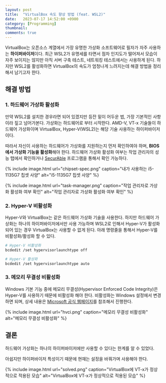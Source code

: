 ```yaml
---
layout: post
title:  "VirtualBox 속도 향상 방법 (feat. WSL2)"
date:   2023-07-17 14:52:00 +0900
category: [Programming]
thumbnail: 
comments: true
---
```

<span class="caps-en">V</span>irtualBox는 오픈소스 계열에서 가장 유명한 가상화 소프트웨어로 필자가 자주 사용하는 **하이퍼바이저**이다. 최근 WSL2가 유명세를 타면서 점차 인지도가 떨어져서 모습이 자주 보이지는 않지만 아직 서버 구축 테스트, 네트워킹 테스트에서는 사용하게 된다. 하지만 WSL2를 활성화하면 VirtualBox의 속도가 엄청나게 느려지는데 해결 방법을 정리해서 남기고자 한다.

## 해결 방법

### 1. 하드웨어 가상화 활성화
만약 WSL2를 설치한 경우라면 되어 있겠지만 등잔 밑이 어두운 법, 가장 기본적인 사항이라 짚고 넘어가본다. 가상화는 하드웨어로 부터 시작한다. AMD-V, VT-x 기술들이 하드웨어 가상화이며 VirtualBox, Hyper-V(WSL2)는 해당 기술 사용하는 하이퍼바이저이다.

따라서 자신이 사용하는 하드웨어가 가상화를 지원하는지 먼저 확인하여야 하며, **BIOS에서 가상화 기능을 활성화**해야 한다. 하드웨어 가상화 활성화 여부는 작업 관리자의 성능 탭에서 확인하거나 [SecurAble][SecurAble] 프로그램을 통해서 확인 가능하다.

{% include image.html url="chipset-spec.png" caption="내가 사용하는 i5-1135G7 칩셋 사양" alt="i5-1135G7 칩셋 사양" %}

{% include image.html url="task-manager.png" caption="작업 관리자로 가상화 활성화 여부 확인" alt="작업 관리자로 가상화 활성화 여부 확인" %}

### 2. Hyper-V 비활성화
Hyper-V와 VirtualBox는 같은 하드웨어 가상화 기술을 사용한다. 하지만 하드웨어 가상화는 하나의 하이퍼바이저에서만 사용 가능하며 WSL2로 인해서 Hyper-V가 활성화 되어 있는 경우 VirtualBox는 사용할 수 없게 된다. 아래 명령줄을 통해서 Hyper-V를 비활성화/활성화 할 수 있다.

```bash
# Hyper-V 비활성화
bcdedit /set hypervisorlaunchtype off

# Hyper-V 활성화
bcdedit /set hypervisorlaunchtype auto
```

### 3. 메모리 무결성 비활성화
Windows 기본 기능 중에 메모리 무결성(Hypervisor Enforced Code Integrity)은 Hyper-V를 사용하기 때문에 비활성화 해야 한다. 비활성화는 Windows 설정에서 변경하면 되며, 상세 내용은 [Microsoft 공식 웹페이지][HVCI]를 참조해서 진행한다.

{% include image.html url="hvci.png" caption="메모리 무결성 비활성화" alt="메모리 무결성 비활성화" %}

## 결론
하드웨어 가상화는 하나의 하이퍼바이저에만 사용할 수 있다는 한계를 알 수 있었다.

아쉽지만 하이퍼바이저 특성이기 때문에 현재는 설정을 바꿔가며 사용해야 한다.

{% include image.html url="solved.png" caption="VirtualBox에 VT-x가 정상적으로 적용된 모습" alt="VirtualBox에 VT-x가 정상적으로 적용된 모습" %}

[SecurAble]: https://www.grc.com/securable.htm
[HVCI]: https://learn.microsoft.com/ko-kr/windows/security/hardware-security/enable-virtualization-based-protection-of-code-integrity#how-to-turn-on-memory-integrity